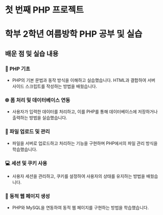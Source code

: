 # 첫 번째 PHP 프로젝트

# 학부 2학년 여름방학 PHP 공부 및 실습

## 배운 점 및 실습 내용

### 🔗 **PHP 기초**
- PHP의 기본 문법과 동작 방식을 이해하고 실습했습니다. HTML과 결합하여 서버 사이드 스크립트를 작성하는 방법을 배웠습니다.

### 🌐 **폼 처리 및 데이터베이스 연동**
- 사용자가 입력한 데이터를 처리하고, 이를 PHP를 통해 데이터베이스에 저장하거나 출력하는 방법을 실습했습니다.

### 🚀 **파일 업로드 및 관리**
- 파일을 서버로 업로드하고 처리하는 기능을 구현하며 PHP에서의 파일 관리 방식을 학습했습니다.

### 💻 **세션 및 쿠키 사용**
- 사용자 세션을 관리하고, 쿠키를 설정하여 사용자의 상태를 유지하는 방법을 배웠습니다.

### 🔄 **동적 웹 페이지 생성**
- PHP와 MySQL을 연동하여 동적 웹 페이지를 구현하는 방법을 학습했습니다.
